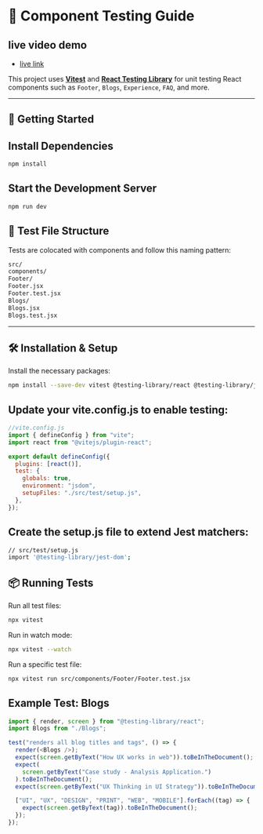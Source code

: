 # 🧪 Component Testing Guide

## live video demo

- [live link](https://creatiwise-assignment-silk.vercel.app/)

This project uses **[Vitest](https://vitest.dev/)** and **[React Testing Library](https://testing-library.com/docs/react-testing-library/intro/)** for unit testing React components such as `Footer`, `Blogs`, `Experience`, `FAQ`, and more.

---

## 🚀 Getting Started

## Install Dependencies

```bash
npm install
```

## Start the Development Server

```bash
npm run dev
```

## 📁 Test File Structure

Tests are colocated with components and follow this naming pattern:

```bash
src/
components/
Footer/
Footer.jsx
Footer.test.jsx
Blogs/
Blogs.jsx
Blogs.test.jsx

```

---

## 🛠️ Installation & Setup

Install the necessary packages:

```bash
npm install --save-dev vitest @testing-library/react @testing-library/jest-dom jsdom

```

## Update your vite.config.js to enable testing:

```javascript
//vite.config.js
import { defineConfig } from "vite";
import react from "@vitejs/plugin-react";

export default defineConfig({
  plugins: [react()],
  test: {
    globals: true,
    environment: "jsdom",
    setupFiles: "./src/test/setup.js",
  },
});
```

## Create the setup.js file to extend Jest matchers:

```bash
// src/test/setup.js
import '@testing-library/jest-dom';
```

## 📦 Running Tests

Run all test files:

```bash
npx vitest
```

Run in watch mode:

```bash
npx vitest --watch
```

Run a specific test file:

```bash
npx vitest run src/components/Footer/Footer.test.jsx
```

## Example Test: Blogs

```javascript
import { render, screen } from "@testing-library/react";
import Blogs from "./Blogs";

test("renders all blog titles and tags", () => {
  render(<Blogs />);
  expect(screen.getByText("How UX works in web")).toBeInTheDocument();
  expect(
    screen.getByText("Case study - Analysis Application.")
  ).toBeInTheDocument();
  expect(screen.getByText("UX Thinking in UI Strategy")).toBeInTheDocument();

  ["UI", "UX", "DESIGN", "PRINT", "WEB", "MOBILE"].forEach((tag) => {
    expect(screen.getByText(tag)).toBeInTheDocument();
  });
});
```
